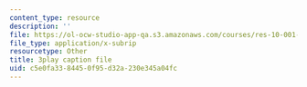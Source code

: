 ```yaml
---
content_type: resource
description: ''
file: https://ol-ocw-studio-app-qa.s3.amazonaws.com/courses/res-10-001-making-science-and-engineering-pictures-a-practical-guide-to-presenting-your-work-spring-2016/c5e0fa3384450f95d32a230e345a04fc_ihokgDNXDzY.srt
file_type: application/x-subrip
resourcetype: Other
title: 3play caption file
uid: c5e0fa33-8445-0f95-d32a-230e345a04fc
---
```


